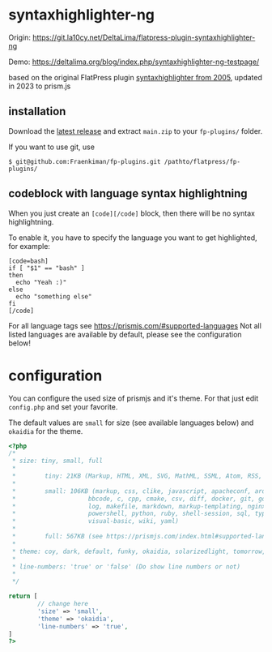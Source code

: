 # syntaxhighlighter-ng

Origin: https://git.la10cy.net/DeltaLima/flatpress-plugin-syntaxhighlighter-ng

Demo: https://deltalima.org/blog/index.php/syntaxhighlighter-ng-testpage/

based on the original FlatPress plugin [syntaxhighlighter from 2005](https://forum.flatpress.org/viewtopic.php?p=1130&hilit=syntax+highlight#p1135), updated in 2023 to prism.js

## installation

Download the [latest release](https://github.com/Fraenkiman/fp-plugins/archive/refs/heads/main.zip) and extract `main.zip` to your `fp-plugins/` folder.

If you want to use git, use
```shell
$ git@github.com:Fraenkiman/fp-plugins.git /pathto/flatpress/fp-plugins/
```

## codeblock with language syntax highlightning

When you just create an `[code][/code]` block, then there will be no syntax highlightning.

To enable it, you have to specify the language you want to get highlighted, for example:

```
[code=bash]
if [ "$1" == "bash" ] 
then
  echo "Yeah :)"
else 
  echo "something else"
fi
[/code]
```
For all language tags see https://prismjs.com/#supported-languages
Not all listed languages are available by default, please see the configuration below!

# configuration

You can configure the used size of prismjs and it's theme. For that just edit `config.php` and set your favorite. 

The default values are `small` for size (see available languages below) and `okaidia` for the theme.

```php
<?php
/*
 * size: tiny, small, full
 *
 *        tiny: 21KB (Markup, HTML, XML, SVG, MathML, SSML, Atom, RSS, CSS, C-like, JavaScript)
 *
 *        small: 106KB (markup, css, clike, javascript, apacheconf, arduino, bash, basic, batch, 
 *                    bbcode, c, cpp, cmake, csv, diff, docker, git, go, http, ini, java, json,
 *                    log, makefile, markdown, markup-templating, nginx, pascal, perl, php,
 *                    powershell, python, ruby, shell-session, sql, typescript, vbnet,
 *                    visual-basic, wiki, yaml)
 *
 *        full: 567KB (see https://prismjs.com/index.html#supported-languages for list of supported languages)
 *
 * theme: coy, dark, default, funky, okaidia, solarizedlight, tomorrow, twilight
 * 
 * line-numbers: 'true' or 'false' (Do show line numbers or not)
 *       
 */

return [
        // change here
        'size' => 'small',
        'theme' => 'okaidia',
        'line-numbers' => 'true',
]
?>
```
